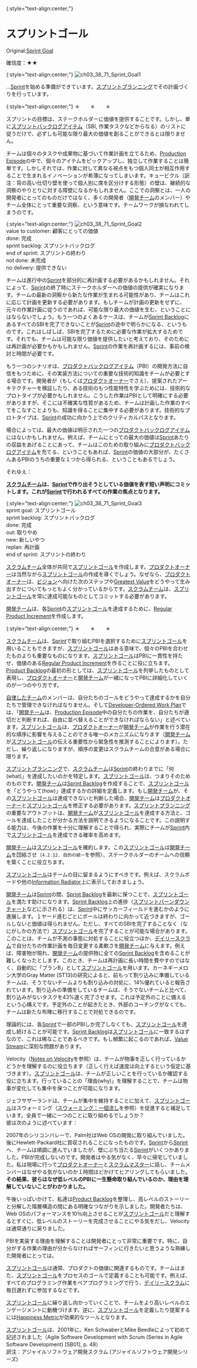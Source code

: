 {:style="text-align:center;"}


# スプリントゴール

 Original:[Sprint Goal](https://sites.google.com/a/scrumplop.org/published-patterns/value-stream/sprint-goal)

確信度：★★

{:style="text-align:center;"}
![ch03_38_71_Sprint_Goal1](Images/ch03_38_71_Sprint_Goal1.png)

…​[Sprint](https://sites.google.com/a/scrumplop.org/published-patterns/value-stream/sprint)​を始める準備ができています。[スプリントプランニング](ch02_25_24_Sprint_Planning.md)​でその計画づくりを行っています。

{:style="text-align:center;"}
＊　　＊　　＊

スプリントの目標は、ステークホルダーに価値を提供することです。しかし、単に​[スプリントバックログアイテム](ch03_40_73_Sprint_Backlog_Item.md)（SBI, 作業タスクなどからなる）のリストに従うだけで、必ずしも可能な限り最大の価値を創ることができるとは限りません。

チームは個々のタスクや成果物に基づいて作業計画を立てるため、[Production Episode](https://sites.google.com/a/scrumplop.org/published-patterns/value-stream/production-episode)の中で、個々のアイテムをピックアップし、独立して作業することは簡単です。しかしそれでは、作業に対して異なる視点をもつ個人同士が相互作用することで生まれるイノベーションが希薄になってしまいます。キュービクル（訳注：背の高い仕切り壁を使って個人別に席を区分けする形態）の壁は、継続的な洞察のやりとりに対する障壁になるかもしれません。ここでの洞察とは、一人の開発者にとってのものだけではなく、多くの開発者（​[開発チーム](ch02_14_14_Development_Team.md)のメンバー）やチーム全体にとって重要な洞察、という意味です。チームワークが損なわれてしまうのです。

{:style="text-align:center;"}
![ch03_38_71_Sprint_Goal2](Images/ch03_38_71_Sprint_Goal2.png)<br>
value to customer: 顧客にとっての価値<br>done: 完成<br>sprint backlog: スプリントバックログ<br>end of sprint: スプリントの終わり<br>not done: 未完成<br>no delivery: 提供できない

チームは進行中の[Sprint](https://sites.google.com/a/scrumplop.org/published-patterns/value-stream/sprint)を部分的に再計画する必要があるかもしれません。それによって、[Sprint](https://sites.google.com/a/scrumplop.org/published-patterns/value-stream/sprint)の終了時にステークホルダーへの価値の提供が確実になります。チームの最新の洞察から新たな作業が生まれる可能性があり、チームはこれに応じて計画を更新する必要があります。もしチームが計画の更新をせずに、元々の作業計画に従うのであれば、可能な限り最大の価値を生む、ということにはならないでしょう。もう一つのよくあるケースは、チームが​[Sprint Backlog](https://sites.google.com/a/scrumplop.org/published-patterns/value-stream/sprint-backlog)にあるすべてのSBIを完了できないことが[Sprint](https://sites.google.com/a/scrumplop.org/published-patterns/value-stream/sprint)の途中で明らかになる、というものです。これはしばしば、SBIを完了するために必要な作業が拡大するためです。それでも、チームは可能な限り価値を提供したいと考えており、そのためには再計画が必要かもかもしれません。[Sprint](https://sites.google.com/a/scrumplop.org/published-patterns/value-stream/sprint)の作業を再計画するには、事前の検討と時間が必要です。

もう一つのシナリオは、[プロダクトバックログアイテム](ch03_21_55_Product_Backlog_Item.md)​（PBI）の開発方法に自信をもつために、その実装方法についての重要な技術的知識をチームが必要とする場合です。開発者が（もしくは​[プロダクトオーナー](ch02_11_11_Product_Owner.md)​でさえ）、提案されたアーキテクチャーを検証したり、ある技術のもつ性能特性を学ぶためには、技術的なプロトタイプが必要かもしれません。こうした作業はPBIとして明確にする必要がありますが、そこには不確実な性質があるため、チームは計画した作業のすべてをこなすことよりも、知識を得ることに集中する必要があります。技術的なプロトタイプは、[Sprint](https://sites.google.com/a/scrumplop.org/published-patterns/value-stream/sprint)の成功に向かう上でのクリティカルパスとなります。

場合によっては、最大の価値は明示された一つの[プロダクトバックログアイテム](ch03_21_55_Product_Backlog_Item.md)にはないかもしれません。例えば、チームにとっての最大の価値は[Sprint](https://sites.google.com/a/scrumplop.org/published-patterns/value-stream/sprint)あたりの収益をあげることにあって、チームはこのための取り組みに[プロダクトバックログアイテム](ch03_21_55_Product_Backlog_Item.md)を充てる、ということもあれば、[Sprint](https://sites.google.com/a/scrumplop.org/published-patterns/value-stream/sprint)の価値の大部分が、たくさんあるPBIのうちの重要な１つから得られる、ということもあるでしょう。

それゆえ：

**​[スクラムチーム](ch02_07_7_Scrum_Team.md)​は、[Sprint](https://sites.google.com/a/scrumplop.org/published-patterns/value-stream/sprint)で作り出そうとしている価値を表す短い声明にコミットします。これが[Sprint](https://sites.google.com/a/scrumplop.org/published-patterns/value-stream/sprint)で行われるすべての作業の焦点となります。**

{:style="text-align:center;"}
![ch03_38_71_Sprint_Goal3](Images/ch03_38_71_Sprint_Goal3.png)<br>
sprint goal: スプリントゴール<br>sprint backlog: スプリントバックログ<br>done: 完成<br>out: 取りやめ<br>new: 新しいやつ<br>replan: 再計画<br>end of sprint: スプリントの終わり

[スクラムチーム](ch02_07_7_Scrum_Team.md)全体が共同で[スプリントゴール](ch03_38_71_Sprint_Goal.md)を作成します。[プロダクトオーナー](ch02_11_11_Product_Owner.md)は当然ながら[スプリントゴール](ch03_38_71_Sprint_Goal.md)の作成を導くでしょう。なぜなら、​[プロダクトオーナー](ch02_11_11_Product_Owner.md)は、[ビジョン](ch03_02_39_Vision.md)へ向けた次のステップや​[Greatest Value](https://sites.google.com/a/scrumplop.org/published-patterns/value-stream/greatest-value)をどうやって生み出すかについてもっともよく分かっているからです。[スクラムチーム](ch02_07_7_Scrum_Team.md)は、[スプリントゴール](ch03_38_71_Sprint_Goal.md)を常に達成可能なものとしてコミットする必要があります。

[開発チーム](ch02_14_14_Development_Team.md)は、各[Sprint](https://sites.google.com/a/scrumplop.org/published-patterns/value-stream/sprint)の[スプリントゴール](ch03_38_71_Sprint_Goal.md)を達成するために、​[Regular Product Increment](https://sites.google.com/a/scrumplop.org/published-patterns/value-stream/regular-product-increment)​を作成します。

{:style="text-align:center;"}
＊　　＊　　＊

[スクラムチーム](ch02_07_7_Scrum_Team.md)は、[Sprint](https://sites.google.com/a/scrumplop.org/published-patterns/value-stream/sprint)で取り組むPBIを選択するために[スプリントゴール](ch03_38_71_Sprint_Goal.md)を用いることもできますが、[スプリントゴール](ch03_38_71_Sprint_Goal.md)はある意味で、個々のPBIを合わせたものよりも重要なものになります。[スプリントゴール](ch03_38_71_Sprint_Goal.md)はPBIに一貫性を持たせ、価値のある[Regular Product Increment](https://sites.google.com/a/scrumplop.org/published-patterns/value-stream/regular-product-increment)を作ることに役に立ちます。[Product Backlog](https://sites.google.com/a/scrumplop.org/published-patterns/value-stream/product-backlog)の最初の形としては、[スプリントゴール](ch03_38_71_Sprint_Goal.md)を列挙したものとして表現し、[プロダクトオーナー](ch02_11_11_Product_Owner.md)と[開発チーム](ch02_14_14_Development_Team.md)が一緒になってPBIに詳細化していくのが一つのやり方です。

​[自律したチーム](ch02_16_16_Autonomous_Team.md)​のメンバーは、自分たちのゴールをどうやって達成するかを自分たちで管理できなければなりません。そして[Developer-Ordered Work Plan](https://sites.google.com/a/scrumplop.org/published-patterns/value-stream/sprint-backlog/developer-ordered-work-plan)​では、「[開発チーム](ch02_14_14_Development_Team.md)は、[Production Episode](https://sites.google.com/a/scrumplop.org/published-patterns/value-stream/production-episode)中の自分たちの作業を、自分たちが適切だと判断すれば、自由に並べ替えることができなければならない」と述べています。[スプリントゴール](ch03_38_71_Sprint_Goal.md)は、[プロダクトオーナー](ch02_11_11_Product_Owner.md)が[開発チーム](ch02_14_14_Development_Team.md)が作業を行う潜在的な順序に影響を与えることのできる唯一のメカニズムになります（[開発チーム](ch02_14_14_Development_Team.md)が[スプリントゴール](ch03_38_71_Sprint_Goal.md)の伝える重要性から緊急性を推測することによります）。ただし、繰り返しになりますが、順序の変更はスクラムチームの合意がある場合に限ります。

[スプリントプランニング](ch02_25_24_Sprint_Planning.md)で、[スクラムチーム](ch02_07_7_Scrum_Team.md)は[Sprint](https://sites.google.com/a/scrumplop.org/published-patterns/value-stream/sprint)の終わりまでに「何(what)」を達成したいのかを特定します。[スプリントゴール](ch03_38_71_Sprint_Goal.md)は、つまりそのためのものです。[開発チーム](ch02_14_14_Development_Team.md)は[Sprint Backlog](https://sites.google.com/a/scrumplop.org/published-patterns/value-stream/sprint-backlog)を作成することで、[スプリントゴール](ch03_38_71_Sprint_Goal.md)を「どうやって(how)」達成するかの詳細を定義します。もし[開発チーム](ch02_14_14_Development_Team.md)が、その[スプリントゴール](ch03_38_71_Sprint_Goal.md)は達成できないと判断した場合、[開発チーム](ch02_14_14_Development_Team.md)は[プロダクトオーナー](ch02_11_11_Product_Owner.md)と[スプリントゴール](ch03_38_71_Sprint_Goal.md)を修正する必要があります。[スプリントプランニング](ch02_25_24_Sprint_Planning.md)の重要なアウトプットは、[開発チーム](ch02_14_14_Development_Team.md)が[スプリントゴール](ch03_38_71_Sprint_Goal.md)を達成する方法と、ゴールを達成したことが分かる方法を説明できるようになることです。この説明する能力は、今後の作業を十分に理解することで得られ、実際にチームが[Sprint](https://sites.google.com/a/scrumplop.org/published-patterns/value-stream/sprint)内で[スプリントゴール](ch03_38_71_Sprint_Goal.md)を達成できる確率を高めます。

[開発チーム](ch02_14_14_Development_Team.md)は[スプリントゴール](ch03_38_71_Sprint_Goal.md)を確約します。この[スプリントゴール](ch03_38_71_Sprint_Goal.md)は[開発チーム](ch02_14_14_Development_Team.md)を団結させ（`4.2.12. 目的の統一`を参照）、ステークホルダーのチームへの信頼を築くことに役立ちます。

[スプリントゴール](ch03_38_71_Sprint_Goal.md)はチームの目に留まるようにすべきです。例えば、スクラムボードや他の[Information Radiator](https://sites.google.com/a/scrumplop.org/published-patterns/value-stream/information-radiator)上に表示しておきましょう。

[開発チーム](ch02_14_14_Development_Team.md)は[Sprint](https://sites.google.com/a/scrumplop.org/published-patterns/value-stream/sprint)の間、[Sprint Backlog](https://sites.google.com/a/scrumplop.org/published-patterns/value-stream/sprint-backlog)を最新に保つことで、[スプリントゴール](ch03_38_71_Sprint_Goal.md)を満たす助けになります。[Sprint Backlog](https://sites.google.com/a/scrumplop.org/published-patterns/value-stream/sprint-backlog)上の進捗（[スプリントバーンダウンチャート](ch03_06_43_Sprint_Burndown_Chart.md)などに示される）は、[Sprint](https://sites.google.com/a/scrumplop.org/published-patterns/value-stream/sprint)中にサッカーフィールドを進むかのように進展します。１ヤード進むごとにボールは終わりに向かって近づきますが、ゴールしないと価値は得られません。ただし、すべてのSBIを完了することなく（なにがしかの方法で）[スプリントゴール](ch03_38_71_Sprint_Goal.md)を完了することが可能な場合があります。このことは、チームが不測の事態に対処することに役立つほか、[デイリースクラム](ch02_30_29_Daily_Scrum.md)​で自分たちの作業計画を毎日変更する柔軟さを[開発チーム](ch02_14_14_Development_Team.md)に与えます。例えば、障害物が現れ、[開発チーム](ch02_14_14_Development_Team.md)の提供物に全ての[Sprint Backlog](https://sites.google.com/a/scrumplop.org/published-patterns/value-stream/sprint-backlog)を含めることが難しくなったとします。このとき、チームは再計画に長い時間を費やすのではなく、自動的に「プランB」として[スプリントゴール](ch03_38_71_Sprint_Goal.md)を用います。カーネギーメロン大学のGray Matter [ST13]の研究によると、前もって割り込みに準備しているチームは、そうでないチームよりも割り込みの対処に、14%優れていると報告されています。割り込みの準備をしているチームは、そうでないチームと比べて、割り込みがないタスクを43%速く完了させます。これは予定外のことに備えるという心構えです。予定外のことが起きたとき、外部のコーチングがなくても、チームは新たな布陣に移行することで対処できるのです。

理論的には、各[Sprint](https://sites.google.com/a/scrumplop.org/published-patterns/value-stream/sprint)で一部のPBIしか完了しなくても、[スプリントゴール](ch03_38_71_Sprint_Goal.md)を達成し続けることが可能です。[Sprint Backlog](https://sites.google.com/a/scrumplop.org/published-patterns/value-stream/sprint-backlog)は[スプリントゴール](ch03_38_71_Sprint_Goal.md)に一致するはずなので、これは稀なことであるべきです。もし頻繁に起こるのであれば、[Value Stream](https://sites.google.com/a/scrumplop.org/published-patterns/value-stream)に深刻な問題があります。

Velocity（[Notes on Velocity](https://sites.google.com/a/scrumplop.org/published-patterns/value-stream/notes-on-velocity)を参照）は、チームが物事を正しく行っているかどうかを理解するのに役立ちます（正しく行えば速度は向上するという仮定に基づきます）。[スプリントゴール](ch03_38_71_Sprint_Goal.md)は、チームが正しいことを行っているか確認する役に立ちます。行っていることの「理由(why)」を理解することで、チームは物事が変化しても集中を保つことが可能になります。

ジェフサザーランドは、チームが集中を維持することに加えて、[スプリントゴール](ch03_38_71_Sprint_Goal.md)はスウォーミング（​[スウォーミング：一個流し](ch02_26_25_Swarming_One_Piece_Continuous_Flow.md)を参照）を促進すると補足しています。全員で一緒に一つのことに取り組めるでしょうか？<br>彼は次のように述べています：

2007年のシリコンバレーで、Palm社はWeb OSの開発に取り組んでいました。後にHewlett-Packard社に買収されることになったものです。[Sprint](https://sites.google.com/a/scrumplop.org/published-patterns/value-stream/sprint)から[Sprint](https://sites.google.com/a/scrumplop.org/published-patterns/value-stream/sprint)へ、チームは順調に進んでいましたが、壁にぶち当たる[Sprint](https://sites.google.com/a/scrumplop.org/published-patterns/value-stream/sprint)がいくつかありました。PBIが完成しないのです。開発者はやる気がなく、早々に帰宅していました。私は現場に行って[プロダクトオーナー](ch02_11_11_Product_Owner.md)と[スクラムマスター](ch02_20_19_ScrumMaster.md)に話し、チームメンバーはなぜやる気がないのか１時間ほどかけてヒアリングしてもらいました。**その結果、彼らはなぜ低レベルのPBIに一生懸命取り組んでいるのか、理由を理解していないことがわかりました。**

午後いっぱいかけて、私達は[Product Backlog](https://sites.google.com/a/scrumplop.org/published-patterns/value-stream/product-backlog)を整理し、高レベルのストーリーと分解した階層構造の間にある明確なつながりを示しました。開発者たちは、Web OSのパフォーマンスを10％向上させることが[スプリントゴール](ch03_38_71_Sprint_Goal.md)だと理解するとすぐに、低レベルのストーリーを完成させることにやる気をだし、Velocityは通常通りに戻りました。

PBIを実装する理由を理解することは開発者にとって非常に重要です。特に、自分がする作業の理由が分からなければサーフィンに行きたいと思うような熟練した開発者にとっては。

[スプリントゴール](ch03_38_71_Sprint_Goal.md)は通常、プロダクトの価値に関連するものです。チームはまた、[スプリントゴール](ch03_38_71_Sprint_Goal.md)をプロセスのゴールで定義することも可能です。例えば、すべてのプログラミング作業をペアプログラミングで行う、[デイリースクラム](ch02_30_29_Daily_Scrum.md)に毎日遅れずに参加するなどです。

[スプリントゴール](ch03_38_71_Sprint_Goal.md)に繰り返し向かっていくことで、チームをより高いレベルのエンゲージメントに動機づけます。逆に、[スプリントゴール](ch03_38_71_Sprint_Goal.md)を定義したり提案するには[Happiness Metric](https://sites.google.com/a/scrumplop.org/published-patterns/retrospective-pattern-language/happiness-metric)が効果的なツールとなります。

[スプリントゴール](ch03_38_71_Sprint_Goal.md)は、2001年に、Ken SchwaberとMike Beedleによって初めて記述されました（Agile Software Development with Scrum (Series in Agile Software Development) [SB01], p. 48）<br>訳注：アジャイルソフトウェア開発スクラム (アジャイルソフトウェア開発シリーズ)

